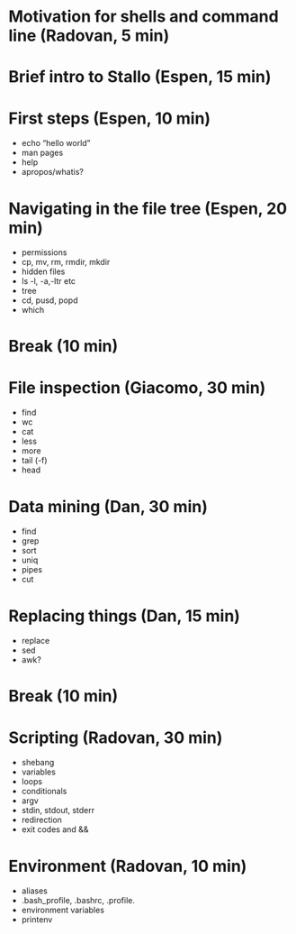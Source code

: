 # Motivation for shells and command line (Radovan, 5 min)

# Brief intro to Stallo (Espen, 15 min)

# First steps (Espen, 10 min)

- echo “hello world”
- man pages
- help
- apropos/whatis?

# Navigating in the file tree (Espen, 20 min)

- permissions
- cp, mv, rm, rmdir, mkdir
- hidden files
- ls -l, -a,-ltr etc
- tree
- cd, pusd, popd
- which

# Break (10 min)

# File inspection (Giacomo, 30 min)

- find
- wc
- cat
- less
- more
- tail (-f)
- head

# Data mining (Dan, 30 min)

- find
- grep
- sort
- uniq
- pipes
- cut

# Replacing things (Dan, 15 min)

- replace
- sed
- awk?

# Break (10 min)

# Scripting (Radovan, 30 min)

- shebang
- variables
- loops
- conditionals
- argv
- stdin, stdout, stderr
- redirection
- exit codes and &&

# Environment (Radovan, 10 min)

- aliases
- .bash_profile, .bashrc, .profile.
- environment variables
- printenv
